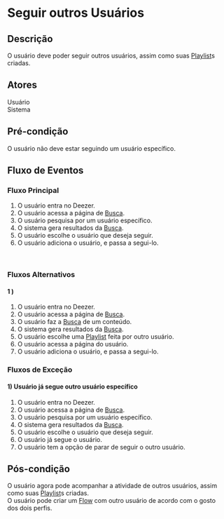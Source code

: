 # Seguir outros Usuários
<div class="line"></div>

##  Descrição

O usuário deve poder seguir outros usuários, assim como suas [Playlist](/modelagem/lexico#playlist)s criadas.

##  Atores

Usuário
<br>
Sistema

##  Pré-condição

O usuário não deve estar seguindo um usuário específico.


##  Fluxo de Eventos

### Fluxo Principal
1. O usuário entra no Deezer.
2. O usuário acessa a página de [Busca](/modelagem/lexico#busca).
3. O usuário pesquisa por um usuário específico.
4. O sistema gera resultados da [Busca](/modelagem/lexico#busca).
5. O usuário escolhe o usuário que deseja seguir.
6. O usuário adiciona o usuário, e passa a segui-lo.
<br>

### Fluxos Alternativos

#### 1 ) 

1. O usuário entra no Deezer.
2. O usuário acessa a página de [Busca](/modelagem/lexico#busca).
3. O usuário faz a [Busca](/modelagem/lexico#busca) de um conteúdo.
4. O sistema gera resultados da [Busca](/modelagem/lexico#busca).
5. O usuário escolhe uma [Playlist](/modelagem/lexico#playlist) feita por outro usuário.
6. O usuário acessa a página do usuário.
7. O usuário adiciona o usuário, e passa a segui-lo.

### Fluxos de Exceção

#### 1) Usuário já segue outro usuário específico

1. O usuário entra no Deezer.
2. O usuário acessa a página de [Busca](/modelagem/lexico#busca).
3. O usuário pesquisa por um usuário específico.
4. O sistema gera resultados da [Busca](/modelagem/lexico#busca).
5. O usuário escolhe o usuário que deseja seguir.
6. O usuário já segue o usuário.
7. O usuário tem a opção de parar de seguir o outro usuário.

## Pós-condição
O usuário agora pode acompanhar a atividade de outros usuários, assim como suas [Playlist](/modelagem/lexico#playlist)s criadas.
<br>
O usuário pode criar um [Flow](/modelagem/lexico#flow) com outro usuário de acordo com o gosto dos dois perfis.



